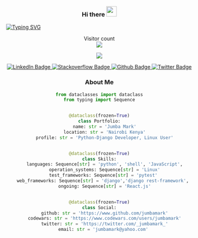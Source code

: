 <h3 align="center">
  Hi there
  <img src="https://media.giphy.com/media/hvRJCLFzcasrR4ia7z/giphy.gif" width="28">
</h3>

[![Typing SVG](https://readme-typing-svg.herokuapp.com?color=63CF15&lines=Trust+but+verify+with+unit+testing)](https://git.io/typing-svg)
    
  </div>

<div id="badges"  align="center">

<p align="center"> 
  Visitor count<br>
  <img src="https://profile-counter.glitch.me/jumbamark/count.svg" />
</p>

<p align="center">            
<a href="https://github.com/jumbamark/github-readme-stats">
  <img align="center" src="https://github-readme-streak-stats.herokuapp.com/?user=jumbamark&theme=highcontrast" />
</a>
</p>

<div id="badges"  align="center">
  <a href="https://www.linkedin.com/in/jumbamark/">
    <img src="https://img.shields.io/badge/LinkedIn-blue?style=for-the-badge&logo=linkedin&logoColor=white" alt="LinkedIn Badge"/>
  </a>

  <a href="https://stackoverflow.com/users/17032431/jumba-mark">
    <img src="https://img.shields.io/badge/instagram-red?style=for-the-badge&logo=instagram&logoColor=white" alt="Stackoverflow Badge"/>
  </a>
    <a href="https://github.com/jumbamark/">
    <img src="https://img.shields.io/badge/reddit-red?style=for-the-badge&logo=reddit&logoColor=white" alt="Github Badge"/>
  </a>
  <a href="https://twitter.com/_jumbamark_">
    <img src="https://img.shields.io/badge/Twitter-blue?style=for-the-badge&logo=twitter&logoColor=white" alt="Twitter Badge"/>
  </a>
</div>

### About Me
```python
from dataclasses import dataclass
from typing import Sequence


@dataclass(frozen=True)
class Portfolio:
    name: str = 'Jumba Mark'
    location: str = 'Nairobi Kenya'
    profile: str = 'Python-Django Developer, Linux User'


@dataclass(frozen=True)
class Skills:
    languages: Sequence[str] = 'python', 'shell', 'JavaScript',
    operation_systems: Sequence[str] = 'Linux'
    test_frameworks: Sequence[str] = 'pytest' 
    web_frameworks: Sequence[str] = 'django','django rest-framework', 'react.js'
    ongoing: Sequence[str] = 'React.js'


@dataclass(frozen=True)
class Social:
    github: str = 'https://www.github.com/jumbamark'
    codewars: str = 'https://www.codewars.com/users/jumbamark'
    twitter: str = 'https://twitter.com/_jumbamark_'
    email: str = 'jumbamark@yahoo.com' 
```



